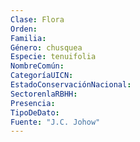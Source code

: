 ```yaml
---
Clase: Flora
Orden: 
Familia: 
Género: chusquea
Especie: tenuifolia
NombreComún: 
CategoríaUICN: 
EstadoConservaciónNacional: 
SectorenlaRBHH: 
Presencia: 
TipoDeDato: 
Fuente: "J.C. Johow"
---
```

